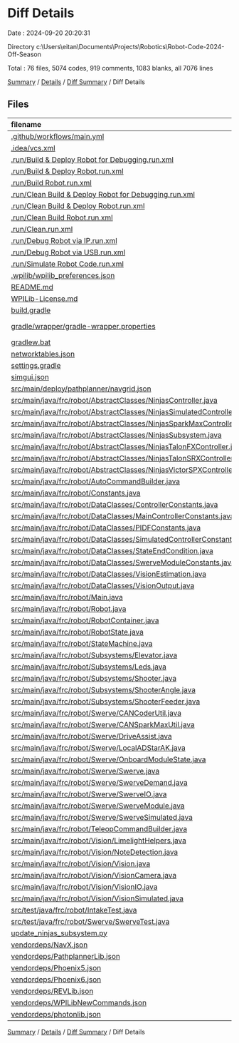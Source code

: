 # Diff Details

Date : 2024-09-20 20:20:31

Directory c:\\Users\\eitan\\Documents\\Projects\\Robotics\\Robot-Code-2024-Off-Season

Total : 76 files, 5074 codes, 919 comments, 1083 blanks, all 7076 lines

[Summary](results.md) / [Details](details.md) / [Diff Summary](diff.md) / Diff Details

## Files

| filename                                                                                                                                          | language        | code | comment | blank | total |
|:--------------------------------------------------------------------------------------------------------------------------------------------------|:----------------|-----:|--------:|------:|------:|
| [.github/workflows/main.yml](/.github/workflows/main.yml)                                                                                         | YAML            |   18 |       0 |     8 |    26 |
| [.idea/vcs.xml](/.idea/vcs.xml)                                                                                                                   | XML             |    6 |       0 |     1 |     7 |
| [.run/Build & Deploy Robot for Debugging.run.xml](/.run/Build%20&%20Deploy%20Robot%20for%20Debugging.run.xml)                                     | XML             |   26 |       0 |     1 |    27 |
| [.run/Build & Deploy Robot.run.xml](/.run/Build%20&%20Deploy%20Robot.run.xml)                                                                     | XML             |   26 |       0 |     1 |    27 |
| [.run/Build Robot.run.xml](/.run/Build%20Robot.run.xml)                                                                                           | XML             |   25 |       0 |     1 |    26 |
| [.run/Clean Build & Deploy Robot for Debugging.run.xml](/.run/Clean%20Build%20&%20Deploy%20Robot%20for%20Debugging.run.xml)                       | XML             |   27 |       0 |     1 |    28 |
| [.run/Clean Build & Deploy Robot.run.xml](/.run/Clean%20Build%20&%20Deploy%20Robot.run.xml)                                                       | XML             |   27 |       0 |     1 |    28 |
| [.run/Clean Build Robot.run.xml](/.run/Clean%20Build%20Robot.run.xml)                                                                             | XML             |   26 |       0 |     1 |    27 |
| [.run/Clean.run.xml](/.run/Clean.run.xml)                                                                                                         | XML             |   25 |       0 |     1 |    26 |
| [.run/Debug Robot via IP.run.xml](/.run/Debug%20Robot%20via%20IP.run.xml)                                                                         | XML             |   13 |       0 |     1 |    14 |
| [.run/Debug Robot via USB.run.xml](/.run/Debug%20Robot%20via%20USB.run.xml)                                                                       | XML             |   13 |       0 |     1 |    14 |
| [.run/Simulate Robot Code.run.xml](/.run/Simulate%20Robot%20Code.run.xml)                                                                         | XML             |   24 |       0 |     0 |    24 |
| [.wpilib/wpilib_preferences.json](/.wpilib/wpilib_preferences.json)                                                                               | JSON            |    6 |       0 |     0 |     6 |
| [README.md](/README.md)                                                                                                                           | Markdown        |   27 |       0 |    20 |    47 |
| [WPILib-License.md](/WPILib-License.md)                                                                                                           | Markdown        |   22 |       0 |     3 |    25 |
| [build.gradle](/build.gradle)                                                                                                                     | Gradle          |   99 |      20 |    27 |   146 |
| [gradle/wrapper/gradle-wrapper.properties](/gradle/wrapper/gradle-wrapper.properties)                                                             | Java Properties |    7 |       0 |     1 |     8 |
| [gradlew.bat](/gradlew.bat)                                                                                                                       | Batch           |   41 |      30 |    22 |    93 |
| [networktables.json](/networktables.json)                                                                                                         | JSON            |    1 |       0 |     1 |     2 |
| [settings.gradle](/settings.gradle)                                                                                                               | Gradle          |   28 |       0 |     3 |    31 |
| [simgui.json](/simgui.json)                                                                                                                       | JSON            |   47 |       0 |     1 |    48 |
| [src/main/deploy/pathplanner/navgrid.json](/src/main/deploy/pathplanner/navgrid.json)                                                             | JSON            |    1 |       0 |     0 |     1 |
| [src/main/java/frc/robot/AbstractClasses/NinjasController.java](/src/main/java/frc/robot/AbstractClasses/NinjasController.java)                   | Java            |  125 |      71 |    30 |   226 |
| [src/main/java/frc/robot/AbstractClasses/NinjasSimulatedController.java](/src/main/java/frc/robot/AbstractClasses/NinjasSimulatedController.java) | Java            |  126 |       0 |    25 |   151 |
| [src/main/java/frc/robot/AbstractClasses/NinjasSparkMaxController.java](/src/main/java/frc/robot/AbstractClasses/NinjasSparkMaxController.java)   | Java            |  125 |       0 |    34 |   159 |
| [src/main/java/frc/robot/AbstractClasses/NinjasSubsystem.java](/src/main/java/frc/robot/AbstractClasses/NinjasSubsystem.java)                     | Java            |   59 |      67 |    22 |   148 |
| [src/main/java/frc/robot/AbstractClasses/NinjasTalonFXController.java](/src/main/java/frc/robot/AbstractClasses/NinjasTalonFXController.java)     | Java            |  102 |       0 |    22 |   124 |
| [src/main/java/frc/robot/AbstractClasses/NinjasTalonSRXController.java](/src/main/java/frc/robot/AbstractClasses/NinjasTalonSRXController.java)   | Java            |   84 |       0 |    25 |   109 |
| [src/main/java/frc/robot/AbstractClasses/NinjasVictorSPXController.java](/src/main/java/frc/robot/AbstractClasses/NinjasVictorSPXController.java) | Java            |   54 |       0 |    17 |    71 |
| [src/main/java/frc/robot/AutoCommandBuilder.java](/src/main/java/frc/robot/AutoCommandBuilder.java)                                               | Java            |   29 |      16 |     7 |    52 |
| [src/main/java/frc/robot/Constants.java](/src/main/java/frc/robot/Constants.java)                                                                 | Java            |  371 |      52 |    96 |   519 |
| [src/main/java/frc/robot/DataClasses/ControllerConstants.java](/src/main/java/frc/robot/DataClasses/ControllerConstants.java)                     | Java            |    5 |       9 |     3 |    17 |
| [src/main/java/frc/robot/DataClasses/MainControllerConstants.java](/src/main/java/frc/robot/DataClasses/MainControllerConstants.java)             | Java            |   17 |      24 |    15 |    56 |
| [src/main/java/frc/robot/DataClasses/PIDFConstants.java](/src/main/java/frc/robot/DataClasses/PIDFConstants.java)                                 | Java            |   51 |      30 |    17 |    98 |
| [src/main/java/frc/robot/DataClasses/SimulatedControllerConstants.java](/src/main/java/frc/robot/DataClasses/SimulatedControllerConstants.java)   | Java            |   13 |       2 |     4 |    19 |
| [src/main/java/frc/robot/DataClasses/StateEndCondition.java](/src/main/java/frc/robot/DataClasses/StateEndCondition.java)                         | Java            |   11 |       0 |     4 |    15 |
| [src/main/java/frc/robot/DataClasses/SwerveModuleConstants.java](/src/main/java/frc/robot/DataClasses/SwerveModuleConstants.java)                 | Java            |   14 |       8 |     4 |    26 |
| [src/main/java/frc/robot/DataClasses/VisionEstimation.java](/src/main/java/frc/robot/DataClasses/VisionEstimation.java)                           | Java            |   12 |      10 |     6 |    28 |
| [src/main/java/frc/robot/DataClasses/VisionOutput.java](/src/main/java/frc/robot/DataClasses/VisionOutput.java)                                   | Java            |   15 |       9 |    11 |    35 |
| [src/main/java/frc/robot/Main.java](/src/main/java/frc/robot/Main.java)                                                                           | Java            |    8 |       3 |     5 |    16 |
| [src/main/java/frc/robot/Robot.java](/src/main/java/frc/robot/Robot.java)                                                                         | Java            |   52 |       0 |    19 |    71 |
| [src/main/java/frc/robot/RobotContainer.java](/src/main/java/frc/robot/RobotContainer.java)                                                       | Java            |   81 |       3 |    22 |   106 |
| [src/main/java/frc/robot/RobotState.java](/src/main/java/frc/robot/RobotState.java)                                                               | Java            |  126 |      53 |    21 |   200 |
| [src/main/java/frc/robot/StateMachine.java](/src/main/java/frc/robot/StateMachine.java)                                                           | Java            |  135 |      15 |    34 |   184 |
| [src/main/java/frc/robot/Subsystems/Elevator.java](/src/main/java/frc/robot/Subsystems/Elevator.java)                                             | Java            |   43 |       0 |    10 |    53 |
| [src/main/java/frc/robot/Subsystems/Leds.java](/src/main/java/frc/robot/Subsystems/Leds.java)                                                     | Java            |   47 |       6 |     7 |    60 |
| [src/main/java/frc/robot/Subsystems/Shooter.java](/src/main/java/frc/robot/Subsystems/Shooter.java)                                               | Java            |   27 |       0 |     9 |    36 |
| [src/main/java/frc/robot/Subsystems/ShooterAngle.java](/src/main/java/frc/robot/Subsystems/ShooterAngle.java)                                     | Java            |   38 |       0 |    10 |    48 |
| [src/main/java/frc/robot/Subsystems/ShooterFeeder.java](/src/main/java/frc/robot/Subsystems/ShooterFeeder.java)                                   | Java            |   41 |       0 |    10 |    51 |
| [src/main/java/frc/robot/Swerve/CANCoderUtil.java](/src/main/java/frc/robot/Swerve/CANCoderUtil.java)                                             | Java            |   12 |      24 |     4 |    40 |
| [src/main/java/frc/robot/Swerve/CANSparkMaxUtil.java](/src/main/java/frc/robot/Swerve/CANSparkMaxUtil.java)                                       | Java            |   38 |      30 |     6 |    74 |
| [src/main/java/frc/robot/Swerve/DriveAssist.java](/src/main/java/frc/robot/Swerve/DriveAssist.java)                                               | Java            |   97 |      22 |    25 |   144 |
| [src/main/java/frc/robot/Swerve/LocalADStarAK.java](/src/main/java/frc/robot/Swerve/LocalADStarAK.java)                                           | Java            |   57 |      32 |    14 |   103 |
| [src/main/java/frc/robot/Swerve/OnboardModuleState.java](/src/main/java/frc/robot/Swerve/OnboardModuleState.java)                                 | Java            |   39 |      14 |     5 |    58 |
| [src/main/java/frc/robot/Swerve/Swerve.java](/src/main/java/frc/robot/Swerve/Swerve.java)                                                         | Java            |   82 |      25 |    17 |   124 |
| [src/main/java/frc/robot/Swerve/SwerveDemand.java](/src/main/java/frc/robot/Swerve/SwerveDemand.java)                                             | Java            |   24 |       0 |     4 |    28 |
| [src/main/java/frc/robot/Swerve/SwerveIO.java](/src/main/java/frc/robot/Swerve/SwerveIO.java)                                                     | Java            |  224 |     116 |    57 |   397 |
| [src/main/java/frc/robot/Swerve/SwerveModule.java](/src/main/java/frc/robot/Swerve/SwerveModule.java)                                             | Java            |  145 |      25 |    34 |   204 |
| [src/main/java/frc/robot/Swerve/SwerveSimulated.java](/src/main/java/frc/robot/Swerve/SwerveSimulated.java)                                       | Java            |   32 |       0 |     6 |    38 |
| [src/main/java/frc/robot/TeleopCommandBuilder.java](/src/main/java/frc/robot/TeleopCommandBuilder.java)                                           | Java            |   40 |       0 |     6 |    46 |
| [src/main/java/frc/robot/Vision/LimelightHelpers.java](/src/main/java/frc/robot/Vision/LimelightHelpers.java)                                     | Java            |  918 |     102 |   234 | 1,254 |
| [src/main/java/frc/robot/Vision/NoteDetection.java](/src/main/java/frc/robot/Vision/NoteDetection.java)                                           | Java            |   40 |       7 |    12 |    59 |
| [src/main/java/frc/robot/Vision/Vision.java](/src/main/java/frc/robot/Vision/Vision.java)                                                         | Java            |    2 |       0 |     2 |     4 |
| [src/main/java/frc/robot/Vision/VisionCamera.java](/src/main/java/frc/robot/Vision/VisionCamera.java)                                             | Java            |   80 |      15 |    20 |   115 |
| [src/main/java/frc/robot/Vision/VisionIO.java](/src/main/java/frc/robot/Vision/VisionIO.java)                                                     | Java            |   91 |      41 |    23 |   155 |
| [src/main/java/frc/robot/Vision/VisionSimulated.java](/src/main/java/frc/robot/Vision/VisionSimulated.java)                                       | Java            |   38 |       0 |    10 |    48 |
| [src/test/java/frc/robot/IntakeTest.java](/src/test/java/frc/robot/IntakeTest.java)                                                               | Java            |    3 |      11 |     2 |    16 |
| [src/test/java/frc/robot/Swerve/SwerveTest.java](/src/test/java/frc/robot/Swerve/SwerveTest.java)                                                 | Java            |   10 |      17 |     5 |    32 |
| [update_ninjas_subsystem.py](/update_ninjas_subsystem.py)                                                                                         | Python          |   19 |      10 |    11 |    40 |
| [vendordeps/NavX.json](/vendordeps/NavX.json)                                                                                                     | JSON            |   40 |       0 |     0 |    40 |
| [vendordeps/PathplannerLib.json](/vendordeps/PathplannerLib.json)                                                                                 | JSON            |   38 |       0 |     0 |    38 |
| [vendordeps/Phoenix5.json](/vendordeps/Phoenix5.json)                                                                                             | JSON            |  151 |       0 |     0 |   151 |
| [vendordeps/Phoenix6.json](/vendordeps/Phoenix6.json)                                                                                             | JSON            |  339 |       0 |     0 |   339 |
| [vendordeps/REVLib.json](/vendordeps/REVLib.json)                                                                                                 | JSON            |   74 |       0 |     0 |    74 |
| [vendordeps/WPILibNewCommands.json](/vendordeps/WPILibNewCommands.json)                                                                           | JSON            |   38 |       0 |     1 |    39 |
| [vendordeps/photonlib.json](/vendordeps/photonlib.json)                                                                                           | JSON            |   57 |       0 |     0 |    57 |

[Summary](results.md) / [Details](details.md) / [Diff Summary](diff.md) / Diff Details